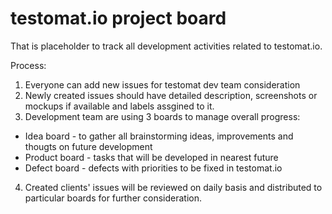 # testomat.io project board

That is placeholder to track all development activities related to testomat.io.

Process:

1. Everyone can add new issues for testomat dev team consideration
2. Newly created issues should have detailed description, screenshots or mockups if available and labels assgined to it.
3. Development team are using 3 boards to manage overall progress:
  - Idea board - to gather all brainstorming ideas, improvements and thougts on future development
  - Product board - tasks that will be developed in nearest future
  - Defect board - defects with priorities to be fixed in testomat.io
4. Created clients' issues will be reviewed on daily basis and distributed to particular boards for further consideration.
